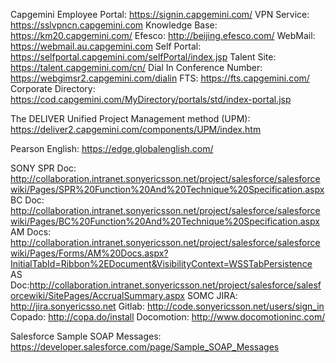 Capgemini Employee Portal: https://signin.capgemini.com/
VPN Service: https://sslvpncn.capgemini.com
Knowledge Base: https://km20.capgemini.com/
Efesco: http://beijing.efesco.com/
WebMail: https://webmail.au.capgemini.com
Self Portal: https://selfportal.capgemini.com/selfPortal/index.jsp
Talent Site: https://talent.capgemini.com/cn/
Dial In Conference Number: https://webgimsr2.capgemini.com/dialin
FTS: https://fts.capgemini.com/
Corporate Directory: https://cod.capgemini.com/MyDirectory/portals/std/index-portal.jsp


The DELIVER Unified Project Management method (UPM): https://deliver2.capgemini.com/components/UPM/index.htm

Pearson English: https://edge.globalenglish.com/

SONY
SPR Doc: http://collaboration.intranet.sonyericsson.net/project/salesforce/salesforcewiki/Pages/SPR%20Function%20And%20Technique%20Specification.aspx
BC Doc: http://collaboration.intranet.sonyericsson.net/project/salesforce/salesforcewiki/Pages/BC%20Function%20And%20Technique%20Specification.aspx
AM Docs: http://collaboration.intranet.sonyericsson.net/project/salesforce/salesforcewiki/Pages/Forms/AM%20Docs.aspx?InitialTabId=Ribbon%2EDocument&VisibilityContext=WSSTabPersistence
AS Doc:http://collaboration.intranet.sonyericsson.net/project/salesforce/salesforcewiki/SitePages/AccrualSummary.aspx
SOMC JIRA: http://jira.sonyericsso.net
Gitlab: http://code.sonyericsson.net/users/sign_in
Copado: http://copa.do/install
Docomotion: http://www.docomotioninc.com/

Salesforce
Sample SOAP Messages: https://developer.salesforce.com/page/Sample_SOAP_Messages

